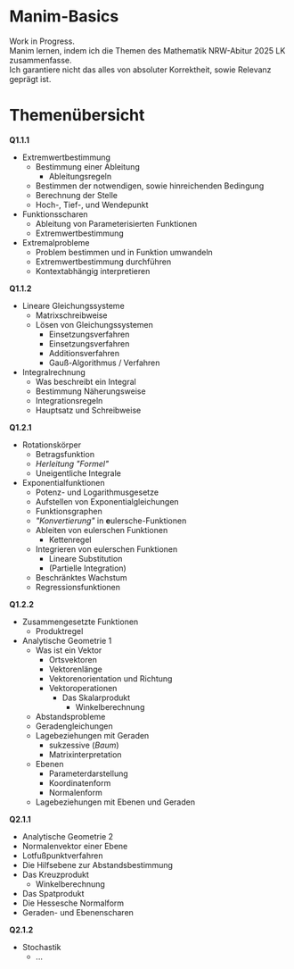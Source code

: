 # Manim-Basics
Work in Progress. <br>
Manim lernen, indem ich die Themen des Mathematik NRW-Abitur 2025 LK zusammenfasse. <br>
Ich garantiere nicht das alles von absoluter Korrektheit, sowie Relevanz geprägt ist. <br>

# Themenübersicht

  **Q1.1.1**
  - Extremwertbestimmung
    - Bestimmung einer Ableitung
        - Ableitungsregeln
    - Bestimmen der notwendigen, sowie hinreichenden Bedingung
    - Berechnung der Stelle
    - Hoch-, Tief-, und Wendepunkt
  - Funktionsscharen
    - Ableitung von Parameterisierten Funktionen
    - Extremwertbestimmung
  - Extremalprobleme
    - Problem bestimmen und in Funktion umwandeln
    - Extremwertbestimmung durchführen
    - Kontextabhängig interpretieren

  **Q1.1.2**
  - Lineare Gleichungssysteme
    - Matrixschreibweise
    - Lösen von Gleichungssystemen
      - Einsetzungsverfahren
      - Einsetzungsverfahren
      - Additionsverfahren
      - Gauß-Algorithmus / Verfahren
  - Integralrechnung
    - Was beschreibt ein Integral
    - Bestimmung Näherungsweise
    - Integrationsregeln
    - Hauptsatz und Schreibweise
   
  **Q1.2.1**
  - Rotationskörper
    - Betragsfunktion
    - _Herleitung "Formel"_
    - Uneigentliche Integrale
  - Exponentialfunktionen
    - Potenz- und Logarithmusgesetze
    - Aufstellen von Exponentialgleichungen
    - Funktionsgraphen
    - _"Konvertierung"_ in **e**ulersche-Funktionen
    - Ableiten von eulerschen Funktionen
      - Kettenregel
    - Integrieren von eulerschen Funktionen
      - Lineare Substitution
      - (Partielle Integration)
    - Beschränktes Wachstum
    - Regressionsfunktionen

  **Q1.2.2**
  - Zusammengesetzte Funktionen
    - Produktregel
  - Analytische Geometrie 1
    - Was ist ein Vektor
      - Ortsvektoren
      - Vektorenlänge
      - Vektorenorientation und Richtung
      - Vektoroperationen
        - Das Skalarprodukt
          - Winkelberechnung
    - Abstandsprobleme
    - Geradengleichungen
    - Lagebeziehungen mit Geraden
      - sukzessive (_Baum_)
      - Matrixinterpretation
    - Ebenen
      - Parameterdarstellung
      - Koordinatenform
      - Normalenform
    - Lagebeziehungen mit Ebenen und Geraden
   
  **Q2.1.1**
  - Analytische Geometrie 2
   - Normalenvektor einer Ebene
   - Lotfußpunktverfahren
   - Die Hilfsebene zur Abstandsbestimmung
   - Das Kreuzprodukt
     - Winkelberechnung
   - Das Spatprodukt
   - Die Hessesche Normalform
   - Geraden- und Ebenenscharen

  **Q2.1.2**
  - Stochastik
    - ...

